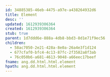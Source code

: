 ```yaml
---
id: 34885385-46eb-4475-a97e-a438264932d6
title: Element
desc: ''
updated: 1612939306364
created: 1612939306364
stub: true
parent: 1d7ddd6e-888a-4db8-bbd3-8d1e71f9ec56
children:
  - 58ac7050-2e21-428a-8e0a-26a4e3f1d124
  - 677cfaf0-bfc4-4c13-87fc-2f3582a8f3ab
  - 76c050b6-a681-4613-9048-a66eec17beef
fname: ang.dd.html.html.element
hpath: ang.dd.html.html.element
---
```



